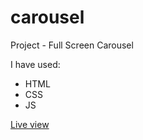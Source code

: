 # carousel
Project - Full Screen Carousel

I have used: 
- HTML
- CSS
- JS

[Live view](https://ps-fedorova.github.io/full-screen-carousel/)
